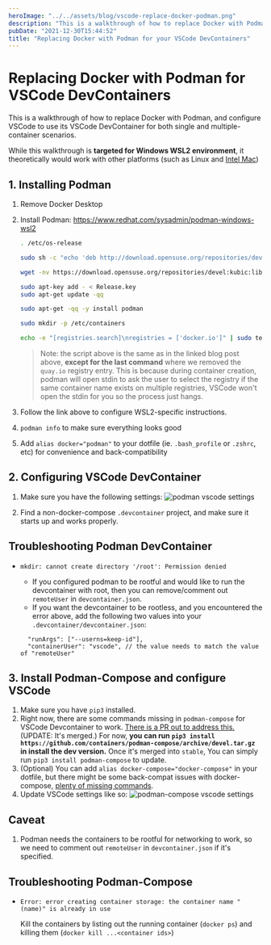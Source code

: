 ```yaml
---
heroImage: "../../assets/blog/vscode-replace-docker-podman.png"
description: "This is a walkthrough of how to replace Docker with Podman, and configure VSCode to use its VSCode DevContainer for both single and multiple-container scenarios."
pubDate: "2021-12-30T15:44:52"
title: "Replacing Docker with Podman for your VSCode DevContainers"
---
```


# Replacing Docker with Podman for VSCode DevContainers

This is a walkthrough of how to replace Docker with Podman, and configure VSCode to use its VSCode DevContainer for both single and multiple-container scenarios.

While this walkthrough is **targeted for Windows WSL2 environment**, it theoretically would work with other platforms (such as Linux and [Intel Mac](https://podman.io/blogs/2021/09/06/podman-on-macs.html))

## 1. Installing Podman

1. Remove Docker Desktop
2. Install Podman: <https://www.redhat.com/sysadmin/podman-windows-wsl2>

   ```bash
   . /etc/os-release

   sudo sh -c "echo 'deb http://download.opensuse.org/repositories/devel:/kubic:/libcontainers:/stable/x${NAME}_${VERSION_ID}/ /' > /etc/apt/sources.list.d/devel:kubic:libcontainers:stable.list"

   wget -nv https://download.opensuse.org/repositories/devel:kubic:libcontainers:stable/x${NAME}_${VERSION_ID}/Release.key -O Release.key

   sudo apt-key add - < Release.key
   sudo apt-get update -qq

   sudo apt-get -qq -y install podman

   sudo mkdir -p /etc/containers

   echo -e "[registries.search]\nregistries = ['docker.io']" | sudo tee /etc/containers/registries.conf
   ```

   > Note: the script above is the same as in the linked blog post above, **except for the last command** where we removed the `quay.io` registry entry. This is because during container creation, podman will open stdin to ask the user to select the registry if the same container name exists on multiple registries, VSCode won't open the stdin for you so the process just hangs.

3. Follow the link above to configure WSL2-specific instructions.
4. `podman info` to make sure everything looks good
5. Add `alias docker="podman"` to your dotfile (ie. `.bash_profile` or `.zshrc`, etc) for convenience and back-compatibility

## 2. Configuring VSCode DevContainer

1. Make sure you have the following settings: ![podman vscode settings](/vscode-replace-docker-podman/podman-vscode-settings.png)

2. Find a non-docker-compose `.devcontainer` project, and make sure it starts up and works properly.

## Troubleshooting Podman DevContainer

- `mkdir: cannot create directory '/root': Permission denied`

  - If you configured podman to be rootful and would like to run the devcontainer with root, then you can remove/comment out `remoteUser` in `devcontainer.json`.
  - If you want the devcontainer to be rootless, and you encountered the error above, add the following two values into your `.devcontainer/devcontainer.json`:

  ```jsonc
    "runArgs": ["--userns=keep-id"],
    "containerUser": "vscode", // the value needs to match the value of "remoteUser"
  ```

## 3. Install Podman-Compose and configure VSCode

1. Make sure you have `pip3` installed.
2. Right now, there are some commands missing in `podman-compose` for VSCode Devcontainer to work. [There is a PR out to address this.](https://github.com/containers/podman-compose/pull/394) (UPDATE: It's merged.) For now, **you can run `pip3 install https://github.com/containers/podman-compose/archive/devel.tar.gz` in install the dev version.** Once it's merged into `stable`, You can simply run `pip3 install podman-compose` to update.
3. (Optional) You can add `alias docker-compose="docker-compose"` in your dotfile, but there might be some back-compat issues with docker-compose, [plenty of missing commands](https://github.com/containers/podman-compose/blob/stable/CONTRIBUTING.md#missing-commands-help-needed).
4. Update VSCode settings like so: ![podman-compose vscode settings](/vscode-replace-docker-podman/podman-compose-vscode-settings.png)

## Caveat

1. Podman needs the containers to be rootful for networking to work, so we need to comment out `remoteUser` in `devcontainer.json` if it's specified.

## Troubleshooting Podman-Compose

- `Error: error creating container storage: the container name "(name)" is already in use`

  Kill the containers by listing out the running container (`docker ps`) and killing them (`docker kill ...<container ids>`)
